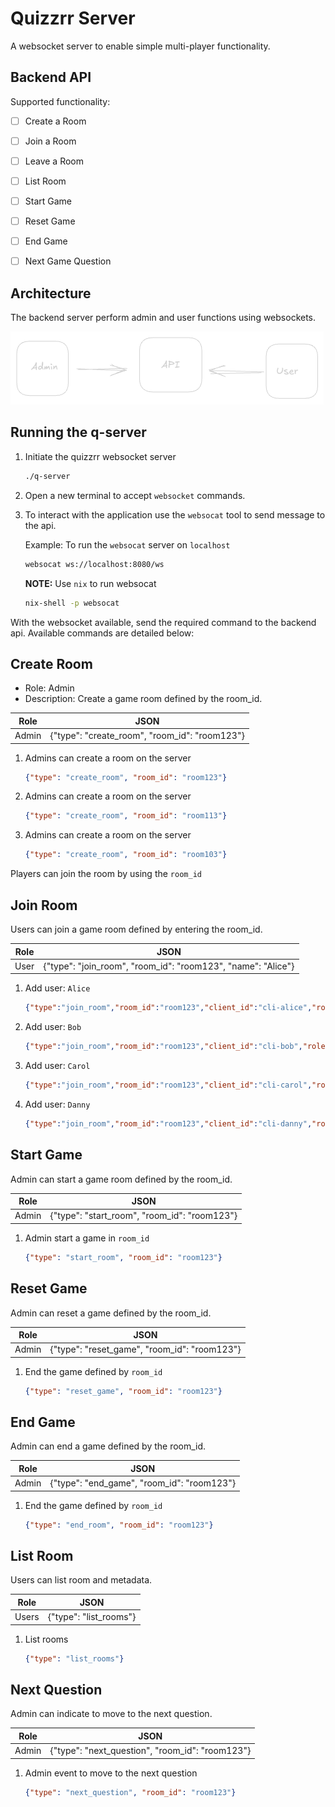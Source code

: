 # Quizzrr Server

A websocket server to enable simple multi-player functionality.

## Backend API

Supported functionality:


- [ ] Create a Room

- [ ] Join a Room
- [ ] Leave a Room
- [ ] List Room

- [ ] Start Game
- [ ] Reset Game
- [ ] End Game

- [ ] Next Game Question

## Architecture

The backend server perform admin and user functions using websockets.

![q-server](https://github.com/rosera/q-server/blob/main/screenshots/q-server-api.png "q-server")


## Running the q-server

1. Initiate the quizzrr websocket server
   ```bash
   ./q-server
   ```

2. Open a new terminal to accept `websocket` commands.

3. To interact with the application use the `websocat` tool to send message to the api.

   Example: To run the `websocat` server on `localhost`

   ```bash
   websocat ws://localhost:8080/ws
   ```

   __NOTE:__
   Use `nix` to run websocat
   ```bash
   nix-shell -p websocat
   ```

With the websocket available, send the required command to the backend api.
Available commands are detailed below:

## Create Room

* Role: Admin
* Description: Create a game room defined by the room_id.

| Role | JSON |
|------|------|
| Admin | {"type": "create_room", "room_id": "room123"} |

1. Admins can create a room on the server
   ```json
   {"type": "create_room", "room_id": "room123"}
   ```
2. Admins can create a room on the server
   ```json
   {"type": "create_room", "room_id": "room113"}
   
3. Admins can create a room on the server
   ```json
   {"type": "create_room", "room_id": "room103"}
   ```
   
Players can join the room by using the `room_id`

## Join Room

Users can join a game room defined by entering the room_id.

| Role | JSON |
|------|------|
| User | {"type": "join_room", "room_id": "room123", "name": "Alice"} |

1. Add user: `Alice`
   ```json
   {"type":"join_room","room_id":"room123","client_id":"cli-alice","role":"player","name":"Alice"}
   ```

2. Add user: `Bob`
   ```json
   {"type":"join_room","room_id":"room123","client_id":"cli-bob","role":"player","name":"Bob"}
   ```

3. Add user: `Carol`
   ```json
   {"type":"join_room","room_id":"room123","client_id":"cli-carol","role":"player","name":"Carol"}
   ```

3. Add user: `Danny`
   ```json
   {"type":"join_room","room_id":"room123","client_id":"cli-danny","role":"player","name":"Danny"}
   ```

## Start Game 

Admin can start a game room defined by the room_id.

| Role | JSON |
|------|------|
| Admin | {"type": "start_room", "room_id": "room123"} |

1. Admin start a game in `room_id`
   ```json
   {"type": "start_room", "room_id": "room123"}
   ```


## Reset Game 

Admin can reset a game defined by the room_id.

| Role | JSON |
|------|------|
| Admin | {"type": "reset_game", "room_id": "room123"} |

1. End the game defined by `room_id`
   ```json
   {"type": "reset_game", "room_id": "room123"}
   ```


## End Game 

Admin can end a game defined by the room_id.

| Role | JSON |
|------|------|
| Admin | {"type": "end_game", "room_id": "room123"} |

1. End the game defined by `room_id`
   ```json
   {"type": "end_room", "room_id": "room123"}
   ```

## List Room 

Users can list room and metadata.

| Role | JSON |
|------|------|
| Users | {"type": "list_rooms"} |

1. List rooms
   ```json
   {"type": "list_rooms"}
   ```

## Next Question

Admin can indicate to move to the next question.

| Role | JSON |
|------|------|
| Admin | {"type": "next_question", "room_id": "room123"} |

1. Admin event to move to the next question
   ```json
   {"type": "next_question", "room_id": "room123"}
   ```


